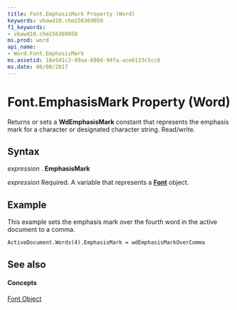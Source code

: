 ```yaml
---
title: Font.EmphasisMark Property (Word)
keywords: vbawd10.chm156369050
f1_keywords:
- vbawd10.chm156369050
ms.prod: word
api_name:
- Word.Font.EmphasisMark
ms.assetid: 18e541c3-09aa-690d-94fa-ace6133c5cc6
ms.date: 06/08/2017
---
```



# Font.EmphasisMark Property (Word)

Returns or sets a  **WdEmphasisMark** constant that represents the emphasis mark for a character or designated character string. Read/write.


## Syntax

 _expression_ . **EmphasisMark**

 _expression_ Required. A variable that represents a **[Font](Word.Font.md)** object.


## Example

This example sets the emphasis mark over the fourth word in the active document to a comma.


```vb
ActiveDocument.Words(4).EmphasisMark = wdEmphasisMarkOverComma
```


## See also


#### Concepts


[Font Object](Word.Font.md)

